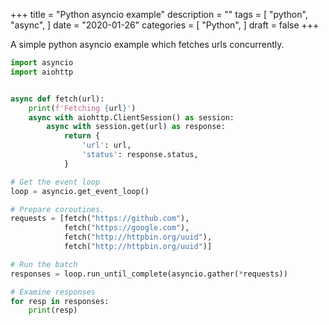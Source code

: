 +++
title = "Python asyncio example"
description = ""
tags = [
    "python",
    "async",
]
date = "2020-01-26"
categories = [
    "Python",
]
draft = false
+++

A simple python asyncio example which fetches urls concurrently. <!--more-->

```python
import asyncio
import aiohttp


async def fetch(url):
    print(f'Fetching {url}')
    async with aiohttp.ClientSession() as session:
        async with session.get(url) as response:
            return {
                'url': url,
                'status': response.status,
            }

# Get the event loop
loop = asyncio.get_event_loop()

# Prepare coroutines.
requests = [fetch("https://github.com"),
            fetch("https://google.com"),
            fetch("http://httpbin.org/uuid"),
            fetch("http://httpbin.org/uuid")]

# Run the batch
responses = loop.run_until_complete(asyncio.gather(*requests))

# Examine responses
for resp in responses:
    print(resp)
```

